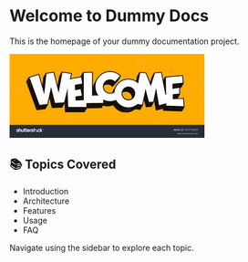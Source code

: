 # Welcome to Dummy Docs
 
This is the homepage of your dummy documentation project.
 
![Welcome](images/welcome.jpg)
 
## 📚 Topics Covered
 
- Introduction
- Architecture
- Features
- Usage
- FAQ
 
Navigate using the sidebar to explore each topic.

